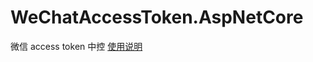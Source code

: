 # WeChatAccessToken.AspNetCore
微信 access token 中控 [使用说明](https://github.com/leoskey/WeChatAccessToken.AspNetCore/tree/master/WeChatAccessToken.AspNetCore)
